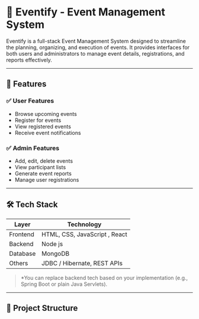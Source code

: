 # 🎉 Eventify - Event Management System

Eventify is a full-stack Event Management System designed to streamline the planning, organizing, and execution of events. It provides interfaces for both users and administrators to manage event details, registrations, and reports effectively.

---

## 📌 Features

### ✅ User Features
- Browse upcoming events
- Register for events
- View registered events
- Receive event notifications

### ✅ Admin Features
- Add, edit, delete events
- View participant lists
- Generate event reports
- Manage user registrations

---

## 🛠️ Tech Stack

| Layer       | Technology              |
|------------|--------------------------|
| Frontend    | HTML, CSS, JavaScript , React  |
| Backend     | Node js
| Database    | MongoDB |
| Others      | JDBC / Hibernate, REST APIs |

> *You can replace backend tech based on your implementation (e.g., Spring Boot or plain Java Servlets).

---

## 📁 Project Structure

